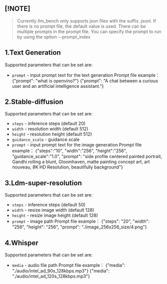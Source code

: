 ## [!NOTE]
> Currently llm_bench only supports json files with the suffix .jsonl.
> If there is no prompt file, the default value is used.
> There can be multiple prompts in the prompt file. You can specify the prompt to run by using the option --prompt_index

## 1.Text Generation
Supported parameters that can be set are:
* `prompt` - input prompt text for the text generation
Prompt file example：
{"prompt": "what is openvino?"}
{"prompt": "A chat between a curious user and an artificial intelligence assistant."}

## 2.Stable-diffusion
Supported parameters that can be set are:
* `steps` - inference steps (default 20)
* `width` - resolution width (default 512)
* `height` - resolution height (default 512)
* `guidance_scale` - guidance scale
* `prompt` - input prompt text for the image generation
Prompt file example：
{"steps":"10", "width":"256", "height":"256", "guidance_scale":"1.0", "prompt": "side profile centered painted portrait, Gandhi rolling a blunt, Gloomhaven, matte painting concept art, art nouveau, 8K HD Resolution, beautifully background"}

## 3.Ldm-super-resolution
Supported parameters that can be set are:
* `steps` - inference steps (default 50)
* `width` - resize image width (default 128)
* `height` - resize image height (default 128)
* `prompt` - image path
Prompt file example：
{"steps": "20", "width": "256", "height": "256", "prompt": "./image_256x256_size/4.png"}

## 4.Whisper
Supported parameters that can be set are:
* `media` - audio file path
Prompt file example：
{"media": "./audio/intel_ad_90s_128kbps.mp3"}
{"media": "./audio/intel_ad_120s_128kbps.mp3"}